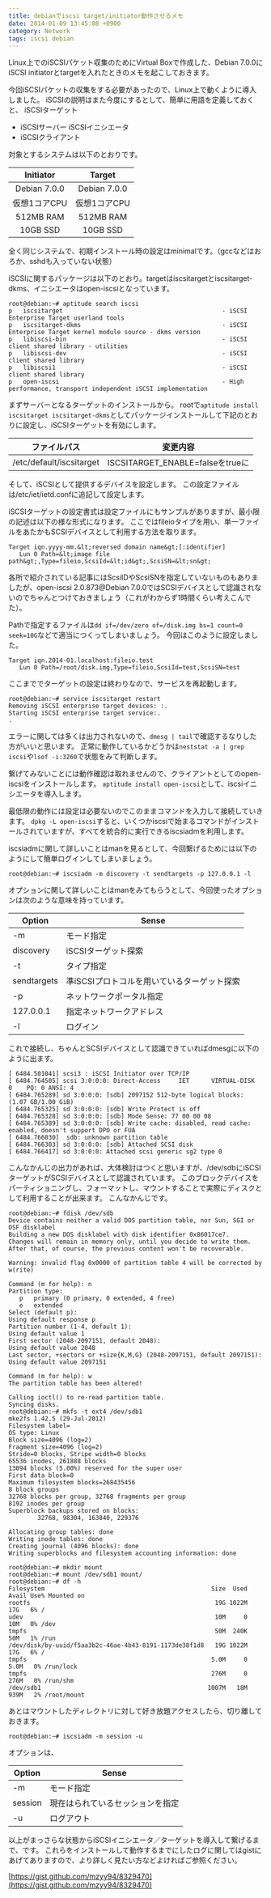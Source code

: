 ```yaml
---
title: debianでiscsi target/initiator動作させるメモ
date: 2014-01-09 13:45:08 +0900
category: Network
tags: iscsi debian
---
```


Linux上でのiSCSIパケット収集のためにVirtual Boxで作成した、Debian 7.0.0にiSCSI initiatorとtargetを入れたときのメモを起こしておきます。

<!-- more -->

今回iSCSIパケットの収集をする必要があったので、Linux上で動くように導入しました。
iSCSIの説明はまた今度にするとして、簡単に用語を定義しておくと、
iSCSIターゲット
- iSCSIサーバー
iSCSIイニシエータ
- iSCSIクライアント


対象とするシステムは以下のとおりです。

  Initiator |     Target
:----------:|:------------:
Debian 7.0.0| Debian 7.0.0
仮想1コアCPU|仮想1コアCPU
 512MB RAM  | 512MB RAM
 10GB SSD   | 10GB SSD

全く同じシステムで、初期インストール時の設定はminimalです。（gccなどはおろか、sshdも入っていない状態）

iSCSIに関するパッケージは以下のとおり。targetはiscsitargetとiscsitarget-dkms、イニシエータはopen-iscsiとなっています。

```
root@debian:~# aptitude search iscsi
p   iscsitarget                                            - iSCSI Enterprise Target userland tools
p   iscsitarget-dkms                                       - iSCSI Enterprise Target kernel module source - dkms version
p   libiscsi-bin                                           - iSCSI client shared library - utilities
p   libiscsi-dev                                           - iSCSI client shared library
p   libiscsi1                                              - iSCSI client shared library
p   open-iscsi                                             - High performance, transport independent iSCSI implementation
```

まずサーバーとなるターゲットのインストールから。
rootで`aptitude install iscsitarget iscsitarget-dkms`としてパッケージインストールして下記のとおりに設定し、iSCSIターゲットを有効にします。

   ファイルパス |   変更内容
:--------------:|:----------------------:
/etc/default/iscsitarget | ISCSITARGET_ENABLE=falseをtrueに

そして、iSCSIとして提供するデバイスを設定します。
この設定ファイルは/etc/iet/ietd.confに追記して設定します。

iSCSIターゲットの設定書式は設定ファイルにもサンプルがありますが、最小限の記述は以下の様な形式になります。
ここではfileioタイプを用い、単一ファイルをあたかもSCSIデバイスとして利用する方法を取ります。

```
Target iqn.yyyy-mm.&lt;reversed domain name&gt;[:identifier]
   Lun 0 Path=&lt;image file path&gt;,Type=fileio,ScsiId=&lt;id&gt;,ScsiSN=&lt;sn&gt;
```

各所で紹介されている記事にはScsiIDやScsiSNを指定していないものもありましたが、open-iscsi 2.0.873@Debian 7.0.0ではSCSIデバイスとして認識されないのでちゃんとつけておきましょう（これがわからず1時間くらい考えこんでた）。

Pathで指定するファイルは`dd if=/dev/zero of=/disk.img bs=1 count=0 seek=10G`などで適当につくってしまいましょう。
今回はこのように設定しました。

```
Target iqn.2014-01.localhost:fileio.test
   Lun 0 Path=/root/disk.img,Type=fileio,ScsiId=test,ScsiSN=test
```

ここまででターゲットの設定は終わりなので、サービスを再起動します。

```
root@debian:~# service iscsitarget restart
Removing iSCSI enterprise target devices: :.
Starting iSCSI enterprise target service:.
.
```

エラーに関しては多くは出力されないので、`dmesg | tail`で確認するなりした方がいいと思います。
正常に動作しているかどうかは`neststat -a | grep iscsi`や`lsof -i:3260`で状態をみて判断します。

繋げてみないことには動作確認は取れませんので、クライアントとしてのopen-iscsiをインストールします。
`aptitude install open-iscsi`として、iscsiイニシエータを導入します。

最低限の動作には設定は必要ないのでこのままコマンドを入力して接続していきます。
`dpkg -L open-iscsi`すると、いくつかiscsiで始まるコマンドがインストールされていますが、すべてを統合的に実行できるiscsiadmを利用します。

iscsiadmに関して詳しいことはmanを見るとして、今回繋げるためには以下のようにして簡単ログインしてしまいましょう。

```
root@debian:~# iscsiadm -m discovery -t sendtargets -p 127.0.0.1 -l
```

オプションに関して詳しいことはmanをみてもらうとして、今回使ったオプションは次のような意味を持っています。

Option | Sense
-------|-------
-m     | モード指定
discovery|iSCSIターゲット探索
-t     |タイプ指定
sendtargets|準iSCSIプロトコルを用いているターゲット探索
-p|ネットワークポータル指定
 127.0.0.1|指定ネットワークアドレス
-l|ログイン

これで接続し、ちゃんとSCSIデバイスとして認識できていればdmesgに以下のように出ます。

```
[ 6484.501041] scsi3 : iSCSI Initiator over TCP/IP
[ 6484.764505] scsi 3:0:0:0: Direct-Access     IET      VIRTUAL-DISK     0    PQ: 0 ANSI: 4
[ 6484.765289] sd 3:0:0:0: [sdb] 2097152 512-byte logical blocks: (1.07 GB/1.00 GiB)
[ 6484.765325] sd 3:0:0:0: [sdb] Write Protect is off
[ 6484.765328] sd 3:0:0:0: [sdb] Mode Sense: 77 00 00 08
[ 6484.765389] sd 3:0:0:0: [sdb] Write cache: disabled, read cache: enabled, doesn't support DPO or FUA
[ 6484.766030]  sdb: unknown partition table
[ 6484.766303] sd 3:0:0:0: [sdb] Attached SCSI disk
[ 6484.766417] sd 3:0:0:0: Attached scsi generic sg2 type 0
```

こんなかんじの出力があれば、大体検討はつくと思いますが、/dev/sdbにiSCSIターゲットがSCSIデバイスとして認識されています。
このブロックデバイスをパーティショニングし、フォーマットし、マウントすることで実際にディスクとして利用することが出来ます。
こんなかんじです。

```
root@debian:~# fdisk /dev/sdb
Device contains neither a valid DOS partition table, nor Sun, SGI or OSF disklabel
Building a new DOS disklabel with disk identifier 0x86017ce7.
Changes will remain in memory only, until you decide to write them.
After that, of course, the previous content won't be recoverable.

Warning: invalid flag 0x0000 of partition table 4 will be corrected by w(rite)

Command (m for help): n
Partition type:
   p   primary (0 primary, 0 extended, 4 free)
   e   extended
Select (default p):
Using default response p
Partition number (1-4, default 1):
Using default value 1
First sector (2048-2097151, default 2048):
Using default value 2048
Last sector, +sectors or +size{K,M,G} (2048-2097151, default 2097151):
Using default value 2097151

Command (m for help): w
The partition table has been altered!

Calling ioctl() to re-read partition table.
Syncing disks.
root@debian:~# mkfs -t ext4 /dev/sdb1
mke2fs 1.42.5 (29-Jul-2012)
Filesystem label=
OS type: Linux
Block size=4096 (log=2)
Fragment size=4096 (log=2)
Stride=0 blocks, Stripe width=0 blocks
65536 inodes, 261888 blocks
13094 blocks (5.00%) reserved for the super user
First data block=0
Maximum filesystem blocks=268435456
8 block groups
32768 blocks per group, 32768 fragments per group
8192 inodes per group
Superblock backups stored on blocks:
        32768, 98304, 163840, 229376
 
Allocating group tables: done
Writing inode tables: done
Creating journal (4096 blocks): done
Writing superblocks and filesystem accounting information: done
 
root@debian:~# mkdir mount
root@debian:~# mount /dev/sdb1 mount/
root@debian:~# df -h
Filesystem                                              Size  Used Avail Use% Mounted on
rootfs                                                   19G 1022M   17G   6% /
udev                                                     10M     0   10M   0% /dev
tmpfs                                                    50M  240K   50M   1% /run
/dev/disk/by-uuid/f5aa3b2c-46ae-4b43-8191-1173de38f1d8   19G 1022M   17G   6% /
tmpfs                                                   5.0M     0  5.0M   0% /run/lock
tmpfs                                                   276M     0  276M   0% /run/shm
/dev/sdb1                                              1007M   18M  939M   2% /root/mount
```


あとはマウントしたディレクトリに対して好き放題アクセスしたら、切り離しておきます。

```
root@debian:~# iscsiadm -m session -u
```

オプションは、

Option | Sense
-------|-------
-m     | モード指定
session|現在はられているセッションを指定
-u|ログアウト

以上がまっさらな状態からiSCSIイニシエータ／ターゲットを導入して繋げるまで、です。
これらをインストールして動作するまでにしたログに関してはgistにあげてありますので、より詳しく見たい方などよければご参照ください。

[https://gist.github.com/mzyy94/8329470](https://gist.github.com/mzyy94/8329470)
